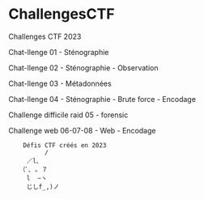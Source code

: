 # ChallengesCTF
 Challenges CTF 2023

Chat-llenge 01
		- Sténographie
		
Chat-llenge 02
		- Sténographie
		- Observation
	
Chat-llenge 03
		- Métadonnées
	
Chat-llenge 04
		- Sténographie
		- Brute force
		- Encodage
	
Challenge difficile raid 05
		- forensic
		
Challenge web 06-07-08
		- Web
		- Encodage
```		
	Défis CTF créés en 2023
		  /
     ／l、            
   （ﾟ､ ｡ ７         
     l  ~ヽ       
     じしf_,)ノ
```		
